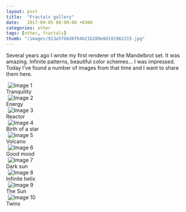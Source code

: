 ```yaml
---
layout: post
title:  "Fractals gallery"
date:   2017-09-05 00:00:00 +0300
categories: other
tags: [other, fractals]
thumb: "/images/913a5fb6d8f64b21b209e0d101962215.jpg"
---
```


Several years ago I wrote my first renderer of the Mandelbrot set. It was amazing. Infinite patterns, beautiful color schemes... I was impressed. Today I've found a number of images from that time and I want to share them here.

<div class='mui-media-view -full-width _separate-1'>
    <img class='mui-image -rounded -js-lazy-load' data-src='/images/8913ec8e5a29434eb724e3fa31af699a.jpg' src='data:image/gif;base64,R0lGODlhAQABAIAAAAAAAP///yH5BAEAAAAALAAAAAABAAEAAAIBRAA7' alt='Image 1' itemprop='image'>
    <noscript>
        <img class='mui-image -rounded' data-src='/images/8913ec8e5a29434eb724e3fa31af699a.jpg' alt='Image 1' itemprop='image'>
    </noscript>
    <div class='description'>Tranquility</div>
</div>

<div class='mui-media-view -full-width _separate-1'>
    <img class='mui-image -rounded -js-lazy-load' data-src='/images/4f26f6db40fc4384ba950ccb73b1a624.jpg' src='data:image/gif;base64,R0lGODlhAQABAIAAAAAAAP///yH5BAEAAAAALAAAAAABAAEAAAIBRAA7' alt='Image 2' itemprop='image'>
    <noscript>
        <img class='mui-image -rounded' data-src='/images/4f26f6db40fc4384ba950ccb73b1a624.jpg' alt='Image 2' itemprop='image'>
    </noscript>
    <div class='description'>Energy</div>
</div>

<div class='mui-media-view -full-width _separate-1'>
    <img class='mui-image -rounded -js-lazy-load' data-src='/images/ca6082aaf32c4fa0b7d1580d24642a12.jpg' src='data:image/gif;base64,R0lGODlhAQABAIAAAAAAAP///yH5BAEAAAAALAAAAAABAAEAAAIBRAA7' alt='Image 3' itemprop='image'>
    <noscript>
        <img class='mui-image -rounded' data-src='/images/ca6082aaf32c4fa0b7d1580d24642a12.jpg' alt='Image 3' itemprop='image'>
    </noscript>
    <div class='description'>Reactor</div>
</div>

<div class='mui-media-view -full-width _separate-1'>
    <img class='mui-image -rounded -js-lazy-load' data-src='/images/ddc48704ea2644e3a94423a213fafd3e.jpg' src='data:image/gif;base64,R0lGODlhAQABAIAAAAAAAP///yH5BAEAAAAALAAAAAABAAEAAAIBRAA7' alt='Image 4' itemprop='image'>
    <noscript>
        <img class='mui-image -rounded' data-src='/images/ddc48704ea2644e3a94423a213fafd3e.jpg' alt='Image 4' itemprop='image'>
    </noscript>
    <div class='description'>Birth of a star</div>
</div>

<div class='mui-media-view -full-width _separate-1'>
    <img class='mui-image -rounded -js-lazy-load' data-src='/images/469c6f080ec84cea91a128c46e3a29a0.jpg' src='data:image/gif;base64,R0lGODlhAQABAIAAAAAAAP///yH5BAEAAAAALAAAAAABAAEAAAIBRAA7' alt='Image 5' itemprop='image'>
    <noscript>
        <img class='mui-image -rounded' data-src='/images/469c6f080ec84cea91a128c46e3a29a0.jpg' alt='Image 5' itemprop='image'>
    </noscript>
    <div class='description'>Volcano</div>
</div>

<div class='mui-media-view -full-width _separate-1'>
    <img class='mui-image -rounded -js-lazy-load' data-src='/images/c7b9c15c04604181b8d8a17ae110b015.jpg' src='data:image/gif;base64,R0lGODlhAQABAIAAAAAAAP///yH5BAEAAAAALAAAAAABAAEAAAIBRAA7' alt='Image 6' itemprop='image'>
    <noscript>
        <img class='mui-image -rounded' data-src='/images/c7b9c15c04604181b8d8a17ae110b015.jpg' alt='Image 6' itemprop='image'>
    </noscript>
    <div class='description'>Good mood</div>
</div>

<div class='mui-media-view -full-width _separate-1'>
    <img class='mui-image -rounded -js-lazy-load' data-src='/images/10bb00e849e24360bef62408a37a6dfd.jpg' src='data:image/gif;base64,R0lGODlhAQABAIAAAAAAAP///yH5BAEAAAAALAAAAAABAAEAAAIBRAA7' alt='Image 7' itemprop='image'>
    <noscript>
        <img class='mui-image -rounded' data-src='/images/10bb00e849e24360bef62408a37a6dfd.jpg' alt='Image 7' itemprop='image'>
    </noscript>
    <div class='description'>Dark sun</div>
</div>

<div class='mui-media-view -full-width _separate-1'>
    <img class='mui-image -rounded -js-lazy-load' data-src='/images/242ee37d4a4245fdb5a9b7e0dc2a44ee.jpg' src='data:image/gif;base64,R0lGODlhAQABAIAAAAAAAP///yH5BAEAAAAALAAAAAABAAEAAAIBRAA7' alt='Image 8' itemprop='image'>
    <noscript>
        <img class='mui-image -rounded' data-src='/images/242ee37d4a4245fdb5a9b7e0dc2a44ee.jpg' alt='Image 8' itemprop='image'>
    </noscript>
    <div class='description'>Infinite helix</div>
</div>

<div class='mui-media-view -full-width _separate-1'>
    <img class='mui-image -rounded -js-lazy-load' data-src='/images/23530455cf114cc3a5a4902af4b7e21d.jpg' src='data:image/gif;base64,R0lGODlhAQABAIAAAAAAAP///yH5BAEAAAAALAAAAAABAAEAAAIBRAA7' alt='Image 9' itemprop='image'>
    <noscript>
        <img class='mui-image -rounded' data-src='/images/23530455cf114cc3a5a4902af4b7e21d.jpg' alt='Image 9' itemprop='image'>
    </noscript>
    <div class='description'>The Sun</div>
</div>

<div class='mui-media-view -full-width _separate-1'>
    <img class='mui-image -rounded -js-lazy-load' data-src='/images/b4e6d7addf69914706fda7cae48c34f3.jpg' src='data:image/gif;base64,R0lGODlhAQABAIAAAAAAAP///yH5BAEAAAAALAAAAAABAAEAAAIBRAA7' alt='Image 10' itemprop='image'>
    <noscript>
        <img class='mui-image -rounded' data-src='/images/b4e6d7addf69914706fda7cae48c34f3.jpg' alt='Image 10' itemprop='image'>
    </noscript>
    <div class='description'>Twins</div>
</div>

